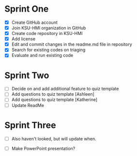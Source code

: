 # Sprint One
- [x] Create GitHub account
- [x] Join KSU-HMI organization in GitHub
- [x] Create code repository in KSU-HMI
- [x] Add license
- [x] Edit and commit changes in the readme.md file in repository
- [x] Search for existing codes on triaging
- [x] Evaluate and run existing code 

# Sprint Two 
- [ ] Decide on and add additional feature to quiz template
- [ ] Add questions to quiz template [Ashleen]
- [ ] Add questions to quiz template [Katherine]
- [ ] Update ReadMe
      
# Sprint Three
- [ ] Also haven't looked, but will update when.
- [ ] Make PowerPoint presentation?


